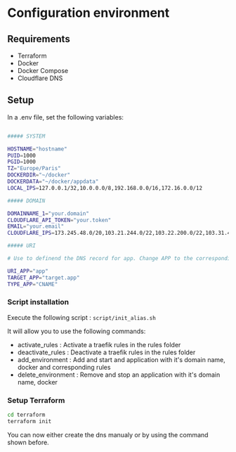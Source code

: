 # Configuration environment

## Requirements

- Terraform
- Docker
- Docker Compose
- Cloudflare DNS

## Setup

In a .env file, set the following variables:

```bash

##### SYSTEM

HOSTNAME="hostname"
PUID=1000
PGID=1000
TZ="Europe/Paris"
DOCKERDIR="~/docker"
DOCKERDATA="~/docker/appdata"
LOCAL_IPS=127.0.0.1/32,10.0.0.0/8,192.168.0.0/16,172.16.0.0/12

##### DOMAIN

DOMAINNAME_1="your.domain"
CLOUDFLARE_API_TOKEN="your.token"
EMAIL="your.email"
CLOUDFLARE_IPS=173.245.48.0/20,103.21.244.0/22,103.22.200.0/22,103.31.4.0/22,141.101.64.0/18,108.162.192.0/18,190.93.240.0/20,188.114.96.0/20,197.234.240.0/22,198.41.128.0/17,162.158.0.0/15,104.16.0.0/13,104.24.0.0/14,172.64.0.0/13,131.0.72.0/22

##### URI

# Use to definend the DNS record for app. Change APP to the corresponding name. Can be repetead for multiple apps with different name.

URI_APP="app"
TARGET_APP="target.app"
TYPE_APP="CNAME"
```

### Script installation

Execute the following script : `script/init_alias.sh`

It will allow you to use the following commands:

- activate_rules : Activate a traefik rules in the rules folder
- deactivate_rules : Deactivate a traefik rules in the rules folder
- add_environment : Add and start and application with it's domain name, docker and corresponding rules
- delete_environment : Remove and stop an application with it's domain name, docker

### Setup Terraform

```bash
cd terraform
terraform init
```

You can now either create the dns manualy or by using the command shown before.
